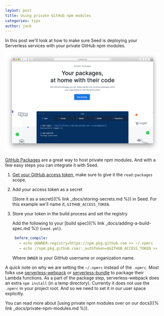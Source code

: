 ```yaml
---
layout: post
title: Using private GitHub npm modules
categories: tips
author: jack
---
```


In this post we'll look at how to make sure Seed is deploying your Serverless services with your private GitHub npm modules.

![GitHub Packages homepage](/assets/blog/using-private-github-npm-modules/github-packages-homepage.png)

[GitHub Packages](https://github.com/features/packages) are a great way to host private npm modules. And with a few easy steps you can integrate it with Seed.

1. [Get your GitHub access token](https://help.github.com/en/packages/publishing-and-managing-packages/about-github-packages#about-tokens), make sure to give it the `read:packages` scope.

2. Add your access token as a secret

   [Store it as a secret]({% link _docs/storing-secrets.md %}) in Seed. For this example we'll name it, `GITHUB_ACCESS_TOKEN`.

3. Store your token in the build process and set the registry

   Add the following to your [build spec]({% link _docs/adding-a-build-spec.md %}) (`seed.yml`).

   ``` yml
    before_compile:
      - echo @OWNER:registry=https://npm.pkg.github.com >> ~/.npmrc
      - echo //npm.pkg.github.com/:_authToken=$GITHUB_ACCESS_TOKEN >> ~/.npmrc
   ```

   Where `OWNER` is your GitHub username or organization name.

A quick note on why we are setting the `~/.npmrc` instead of the `.npmrc`. Most folks use [serverless-webpack](https://github.com/serverless-heaven/serverless-webpack) or [serverless-bundle](https://github.com/AnomalyInnovations/serverless-bundle) to package their Lambda functions. As a part of the package step, serverless-webpack does an extra `npm install` (in a temp directory). Currently it does not use the `.npmrc` in your project root. And so we need to set it in our user space explicitly.

You can read more about [using private npm modules over on our docs]({% link _docs/private-npm-modules.md %}).

